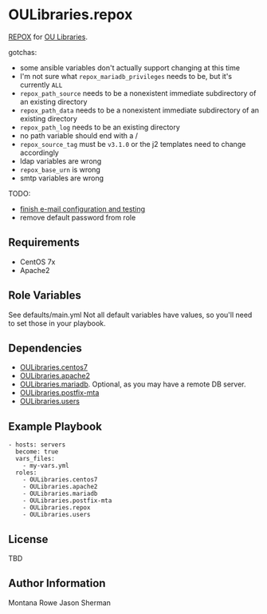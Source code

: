 OULibraries.repox
=========

[REPOX](https://github.com/europeana/REPOX "REPOX on github") for [OU Libraries](https://github.com/OULibraries/ "GitHub").

gotchas:
* some ansible variables don't actually support changing at this time
* I'm not sure what `repox_mariadb_privileges` needs to be, but it's currently `ALL`
* `repox_path_source` needs to be a nonexistent immediate subdirectory of an existing directory
* `repox_path_data` needs to be a nonexistent immediate subdirectory of an existing directory
* `repox_path_log` needs to be an existing directory
* no path variable should end with a /
* `repox_source_tag` must be `v3.1.0` or the j2 templates need to change accordingly
* ldap variables are wrong
* `repox_base_urn` is wrong
* smtp variables are wrong

TODO:
  * [finish e-mail configuration and testing](https://github.com/OULibraries/ansible-role-repox/issues/4 "GitHub issue 4")
  * remove default password from role


Requirements
------------

* CentOS 7x
* Apache2

Role Variables
--------------

See defaults/main.yml
Not all default variables have values, so you'll need to set those in your playbook.

Dependencies
------------

* [OULibraries.centos7](https://github.com/OULibraries/ansible-role-centos7 "GitHub repo")
* [OULibraries.apache2](https://github.com/OULibraries/ansible-role-apache2 "GitHub repo")
* [OULibraries.mariadb](https://github.com/OULibraries/ansible-role-mariadb "GitHub repo"). Optional, as you may have a remote DB server.
* [OULibraries.postfix-mta](https://github.com/OULibraries/ansible-role-postfix-mta "GitHub repo")
* [OULibraries.users](https://github.com/OULibraries/ansible-role-users "GitHub repo")

Example Playbook
----------------


```
- hosts: servers
  become: true
  vars_files:
    - my-vars.yml
  roles:
    - OULibraries.centos7
    - OULibraries.apache2
    - OULibraries.mariadb
    - OULibraries.postfix-mta
    - OULibraries.repox
    - OULibraries.users
```

License
-------

TBD

Author Information
------------------

Montana Rowe
Jason Sherman
